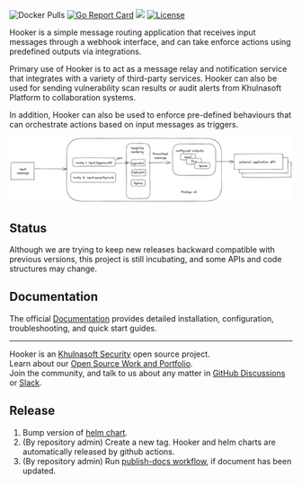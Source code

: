 ![Docker Pulls][docker-pull]
[![Go Report Card][report-card-img]][report-card]
![](https://github.com/khulnasoft-lab/hooker/workflows/Go/badge.svg)
[![License][license-img]][license]
</a>


[download]: https://img.shields.io/github/downloads/khulnasoft-lab/hooker/total?logo=github
[release-img]: https://img.shields.io/github/release/khulnasoft-lab/hooker.png?logo=github
[release]: https://github.com/khulnasoft-lab/hooker/releases
[docker-pull]: https://img.shields.io/docker/pulls/khulnasoft/hooker?logo=docker&label=docker%20pulls%20%2F%20hooker
[go-doc-img]: https://godoc.org/github.com/khulnasoft-lab/hooker?status.svg
[report-card-img]: https://goreportcard.com/badge/github.com/khulnasoft-lab/hooker
[report-card]: https://goreportcard.com/report/github.com/khulnasoft-lab/hooker
[license-img]: https://img.shields.io/badge/License-mit-blue.svg
[license]: https://github.com/khulnasoft-lab/hooker/blob/master/LICENSE


Hooker is a simple message routing application that receives input messages through a webhook interface, and can take enforce actions using predefined outputs via integrations.


Primary use of Hooker is to act as a message relay and notification service that integrates with a variety of third-party services. Hooker can also be used for sending vulnerability scan results or audit alerts from Khulnasoft Platform to collaboration systems.

In addition, Hooker can also be used to enforce pre-defined behaviours that can orchestrate actions based on input messages as triggers.

![Hooker v2 scheme](docs/img/hooker-v2-scheme.png)

## Status
Although we are trying to keep new releases backward compatible with previous versions, this project is still incubating,
and some APIs and code structures may change.

## Documentation
The official [Documentation] provides detailed installation, configuration, troubleshooting, and quick start guides.

---
Hooker is an [Khulnasoft Security](https://khulnasoft.com) open source project.  
Learn about our [Open Source Work and Portfolio].  
Join the community, and talk to us about any matter in [GitHub Discussions] or [Slack].

[Documentation]: https://khulnasoft-lab.github.io/hooker/latest
[Open Source Work and Portfolio]: https://www.khulnasoft.com/products/open-source-projects/
[Slack]: https://slack.khulnasoft.com/
[GitHub Discussions]: https://github.com/khulnasoft-lab/hooker/discussions


## Release

1. Bump version of [helm chart](https://github.com/khulnasoft-lab/hooker/blob/main/deploy/helm/hooker/Chart.yaml).
1. (By repository admin) Create a new tag. Hooker and helm charts are automatically released by github actions.
1. (By repository admin) Run [publish-docs workflow](https://github.com/khulnasoft-lab/hooker/blob/main/.github/workflows/publish-docs.yml), if document has been updated.
